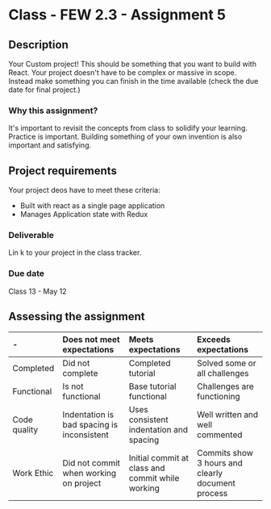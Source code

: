 # Class - FEW 2.3 - Assignment 5

## Description

Your Custom project! This should be something that you want to build with React. Your project doesn't have to be complex or massive in scope. Instead make something you can finish in the time available (check the due date for final project.)

### Why this assignment?

It's important to revisit the concepts from class to solidify your learning. Practice is important. Building something of your own invention is also important and satisfying. 

## Project requirements

Your project deos have to meet these criteria: 

- Built with react as a single page application
- Manages Application state with Redux

### Deliverable

Lin k to your project in the class tracker.

### Due date

Class 13 - May 12

## Assessing the assignment

| -        | Does not meet expectations | Meets expectations       | Exceeds expectations |
|:---------|:---------------------------|:-------------------------|:---------------------|
| Completed| Did not complete    | Completed tutorial     | Solved some or all challenges |
| Functional| Is not functional   | Base tutorial functional | Challenges are functioning |
| Code quality | Indentation is bad spacing is inconsistent | Uses consistent indentation and spacing | Well written and well commented |
| Work Ethic | Did not commit when working on project | Initial commit at class and commit while working | Commits show 3 hours and clearly document process | 


